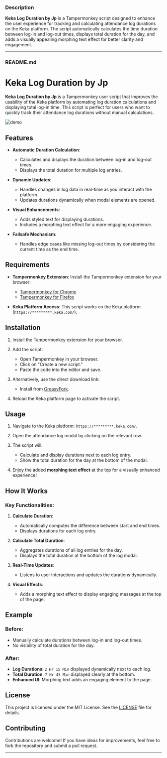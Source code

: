 ### Description
**Keka Log Duration by Jp** is a Tampermonkey script designed to enhance the user experience for tracking and calculating attendance log durations on the Keka platform. The script automatically calculates the time duration between log-in and log-out times, displays total duration for the day, and adds a visually appealing morphing text effect for better clarity and engagement.

---

### README.md

# Keka Log Duration by Jp

**Keka Log Duration by Jp** is a Tampermonkey user script that improves the usability of the Keka platform by automating log duration calculations and displaying total log-in time. This script is perfect for users who want to quickly track their attendance log durations without manual calculations.

![demo](https://github.com/user-attachments/assets/02facdf8-ca34-4395-80a8-23aa61b1506c)



## Features

- **Automatic Duration Calculation**:
  - Calculates and displays the duration between log-in and log-out times.
  - Displays the total duration for multiple log entries.
  
- **Dynamic Updates**:
  - Handles changes in log data in real-time as you interact with the platform.
  - Updates durations dynamically when modal elements are opened.

- **Visual Enhancements**:
  - Adds styled text for displaying durations.
  - Includes a morphing text effect for a more engaging experience.

- **Failsafe Mechanism**:
  - Handles edge cases like missing log-out times by considering the current time as the end time.

## Requirements

- **Tampermonkey Extension**:
  Install the Tampermonkey extension for your browser:
  - [Tampermonkey for Chrome](https://www.tampermonkey.net/)
  - [Tampermonkey for Firefox](https://addons.mozilla.org/en-US/firefox/addon/tampermonkey/)

- **Keka Platform Access**:
  This script works on the Keka platform (`https://*********.keka.com/`).

## Installation

1. Install the Tampermonkey extension for your browser.

2. Add the script:
   - Open Tampermonkey in your browser.
   - Click on "Create a new script."
   - Paste the code into the editor and save.

3. Alternatively, use the direct download link:
   - Install from [GreasyFork](https://update.greasyfork.org/scripts/488533/Keka%20Log%20Duration%20by%20Jp.user.js).

4. Reload the Keka platform page to activate the script.

## Usage

1. Navigate to the Keka platform: `https://*********.keka.com/`.

2. Open the attendance log modal by clicking on the relevant row.

3. The script will:
   - Calculate and display durations next to each log entry.
   - Show the total duration for the day at the bottom of the modal.

4. Enjoy the added **morphing text effect** at the top for a visually enhanced experience!

## How It Works

### Key Functionalities:

1. **Calculate Duration**:
   - Automatically computes the difference between start and end times.
   - Displays durations for each log entry.

2. **Calculate Total Duration**:
   - Aggregates durations of all log entries for the day.
   - Displays the total duration at the bottom of the log modal.

3. **Real-Time Updates**:
   - Listens to user interactions and updates the durations dynamically.

4. **Visual Effects**:
   - Adds a morphing text effect to display engaging messages at the top of the page.

## Example

### Before:
- Manually calculate durations between log-in and log-out times.
- No visibility of total duration for the day.

### After:
- **Log Durations**: `2 Hr 15 Min` displayed dynamically next to each log.
- **Total Duration**: `7 Hr 45 Min` displayed clearly at the bottom.
- **Enhanced UI**: Morphing text adds an engaging element to the page.

## License

This project is licensed under the MIT License. See the [LICENSE](LICENSE) file for details.

## Contributing

Contributions are welcome! If you have ideas for improvements, feel free to fork the repository and submit a pull request.

---
